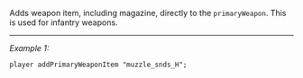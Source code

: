 Adds weapon item, including magazine, directly to the `primaryWeapon`. This is used for infantry weapons.


---
*Example 1:*
```sqf
player addPrimaryWeaponItem "muzzle_snds_H";
```